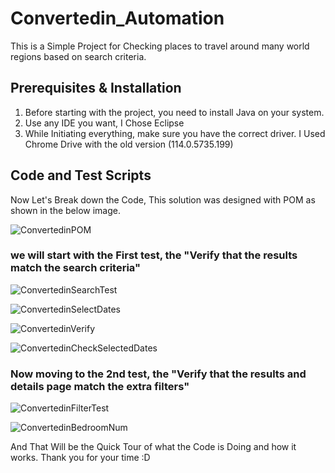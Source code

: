 # Convertedin_Automation
This is a Simple Project for Checking places to travel around many world regions based on search criteria.

## Prerequisites & Installation
1) Before starting with the project, you need to install Java on your system.
2) Use any IDE you want, I Chose Eclipse
3) While Initiating everything, make sure you have the correct driver. I Used Chrome Drive with the old version (114.0.5735.199)


## Code and Test Scripts
Now Let's Break down the Code, This solution was designed with POM as shown in the below image.

![ConvertedinPOM](https://github.com/TarekAshraf96/Convertedin_Automation/assets/44756402/d7965b80-b038-438a-b75a-6e459babef4a)

### we will start with the First test, the "Verify that the results match the search criteria"

![ConvertedinSearchTest](https://github.com/TarekAshraf96/Convertedin_Automation/assets/44756402/0293956b-3bd6-471b-943d-a39e2cb38bd7)

![ConvertedinSelectDates](https://github.com/TarekAshraf96/Convertedin_Automation/assets/44756402/baa406aa-8996-46e9-8103-fff9913d0316)

![ConvertedinVerify](https://github.com/TarekAshraf96/Convertedin_Automation/assets/44756402/e7b1216d-b28e-4b07-8dd2-8437b4c90ea5)

![ConvertedinCheckSelectedDates](https://github.com/TarekAshraf96/Convertedin_Automation/assets/44756402/91a1e9fa-0605-4a1c-9a82-424203291684)


### Now moving to the 2nd test, the "Verify that the results and details page match the extra filters"

![ConvertedinFilterTest](https://github.com/TarekAshraf96/Convertedin_Automation/assets/44756402/0c5d5c64-8250-454e-aeaf-3c75ec8f8de7)

![ConvertedinBedroomNum](https://github.com/TarekAshraf96/Convertedin_Automation/assets/44756402/894fdb71-8951-43c0-8897-221b96d1ff86)


And That Will be the Quick Tour of what the Code is Doing and how it works. Thank you for your time :D
